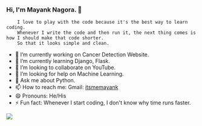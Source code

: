 ### Hi, I'm Mayank Nagora. 👋
        I love to play with the code because it's the best way to learn coding.
        Whenever I write the code and then run it, the next thing comes is how I should make that code shorter.
        So that it looks simple and clean.

- 🔭 I’m currently working on Cancer Detection Website.
- 🌱 I’m currently learning Django, Flask.
- 👯 I’m looking to collaborate on YouTube.
- 🤔 I’m looking for help on Machine Learning.
- 💬 Ask me about Python.
- 📫 How to reach me: Gmail: [itsmemayank](mailto:mayanknagora1999.mn@gmail.com)
- 😄 Pronouns: He/His
- ⚡ Fun fact: Whenever I start coding, I don't know why time runs faster.

<img src="https://github-readme-stats.vercel.app/api?username=itsmemayank&&show_icons=true&title_color=000&icon_color=000&text_color=000&bg_color=fff">

